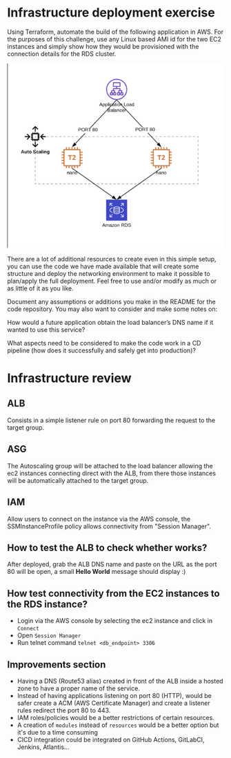 # Infrastructure deployment exercise

Using Terraform, automate the build of the following application in AWS. For the purposes of this challenge, use any Linux based AMI id for the two EC2 instances and simply show how they would be provisioned with the connection details for the RDS cluster.

![diagram](./images/diagram.png)

There are a lot of additional resources to create even in this simple setup, you can use the code we have made available that will create some structure and deploy the networking environment to make it possible to plan/apply the full deployment. Feel free to use and/or modify as much or as little of it as you like.

Document any assumptions or additions you make in the README for the code repository. You may also want to consider and make some notes on:

How would a future application obtain the load balancer’s DNS name if it wanted to use this service?

What aspects need to be considered to make the code work in a CD pipeline (how does it successfully and safely get into production)?

# Infrastructure review

## ALB
Consists in a simple listener rule on port 80 forwarding the request to the target group.

## ASG
The Autoscaling group will be attached to the load balancer allowing the ec2 instances connecting direct with the ALB, from there those instances will be automatically attached to the target group. 
## IAM
Allow users to connect on the instance via the AWS console, the SSMInstanceProfile policy allows connectivity from "Session Manager".

## How to test the ALB to check whether works?
After deployed, grab the ALB DNS name and paste on the URL as the port 80 will be open, a small **Hello World** message should display :) 

## How test connectivity from the EC2 instances to the RDS instance?
- Login via the AWS console by selecting the ec2 instance and click in `Connect`
- Open `Session Manager`
- Run telnet command `telnet <db_endpoint> 3306`
## Improvements section
- Having a DNS (Route53 alias) created in front of the ALB inside a hosted zone to have a proper name of the service.
- Instead of having applications listening on port 80 (HTTP), would be safer create a ACM (AWS Certificate Manager) and create a listener rules redirect the port 80 to 443.
- IAM roles/policies would be a better restrictions of certain resources.
- A creation of `modules` instead of `resources` would be a better option but it's due to a time consuming
- CICD integration could be integrated on GitHub Actions, GitLabCI, Jenkins, Atlantis... 
